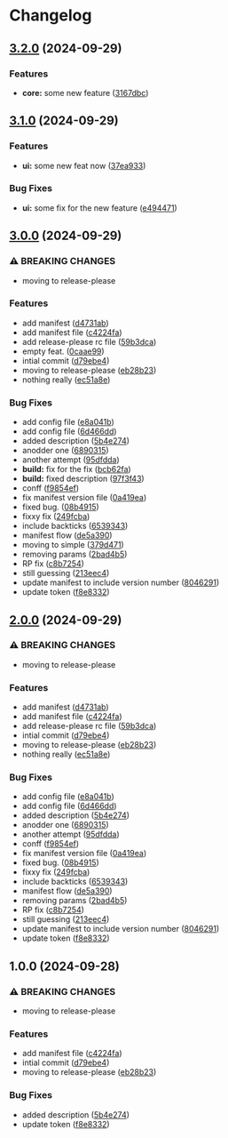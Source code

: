# Changelog

## [3.2.0](https://github.com/GuacOn/release-please-playground/compare/v3.1.0...v3.2.0) (2024-09-29)


### Features

* **core:** some new feature ([3167dbc](https://github.com/GuacOn/release-please-playground/commit/3167dbc37f0338927aaae61349cde5eb0fdd0ea9))

## [3.1.0](https://github.com/GuacOn/semantic-version-test/compare/v3.0.0...v3.1.0) (2024-09-29)


### Features

* **ui:** some new feat now ([37ea933](https://github.com/GuacOn/semantic-version-test/commit/37ea93349e39bc933a567ffe161b11738bf4c4a5))


### Bug Fixes

* **ui:** some fix for the new feature ([e494471](https://github.com/GuacOn/semantic-version-test/commit/e49447157b39b60dd0c88e87a1803cb851188d5b))

## [3.0.0](https://github.com/GuacOn/semantic-version-test/compare/v2.0.0...v3.0.0) (2024-09-29)


### ⚠ BREAKING CHANGES

* moving to release-please

### Features

* add manifest ([d4731ab](https://github.com/GuacOn/semantic-version-test/commit/d4731abd935ecdf061099e5042149869ad6987db))
* add manifest file ([c4224fa](https://github.com/GuacOn/semantic-version-test/commit/c4224fafb97d4d1a27e81e90a6fa33e41d7d7542))
* add release-please rc file ([59b3dca](https://github.com/GuacOn/semantic-version-test/commit/59b3dca55d81a3b022068a6fcb514cc7db505e98))
* empty feat. ([0caae99](https://github.com/GuacOn/semantic-version-test/commit/0caae99d8b55e81e4501c02316597a32cdc5ba57))
* intial commit ([d79ebe4](https://github.com/GuacOn/semantic-version-test/commit/d79ebe47d48ae90eca670ab9db0432e90e66cca4))
* moving to release-please ([eb28b23](https://github.com/GuacOn/semantic-version-test/commit/eb28b2335a0f49e823076863a6548da1130ba18b))
* nothing really ([ec51a8e](https://github.com/GuacOn/semantic-version-test/commit/ec51a8e5a281074603d139cb3cf44e6b8265ba12))


### Bug Fixes

* add config file ([e8a041b](https://github.com/GuacOn/semantic-version-test/commit/e8a041bef23d860dd5af3a64fe19029cad858bf6))
* add config file ([6d466dd](https://github.com/GuacOn/semantic-version-test/commit/6d466dd082592fe99752285abf056f0267fd0426))
* added description ([5b4e274](https://github.com/GuacOn/semantic-version-test/commit/5b4e274ab049fb0220a4620292a0e81795788955))
* anodder one ([6890315](https://github.com/GuacOn/semantic-version-test/commit/6890315bb91993f16ca031cb50e76af85365c8e9))
* another attempt ([95dfdda](https://github.com/GuacOn/semantic-version-test/commit/95dfdda938025bffb3713851d7aafc4d275c391d))
* **build:** fix for the fix ([bcb62fa](https://github.com/GuacOn/semantic-version-test/commit/bcb62fa5bcd08e5562aecb7ef7a927c3f7e78aeb))
* **build:** fixed description ([97f3f43](https://github.com/GuacOn/semantic-version-test/commit/97f3f438557943dc3cae4b04a571ff75cc54ddd7))
* conff ([f9854ef](https://github.com/GuacOn/semantic-version-test/commit/f9854efc217b07dda4659ef3a4ff71b5424b670a))
* fix manifest version file ([0a419ea](https://github.com/GuacOn/semantic-version-test/commit/0a419ea5dc8a78bec478ee144829f37faccbe7d2))
* fixed bug. ([08b4915](https://github.com/GuacOn/semantic-version-test/commit/08b49151e20aa7a42116f49aa5188a409557c589))
* fixxy fix ([249fcba](https://github.com/GuacOn/semantic-version-test/commit/249fcba9406c27abaffeaf0eb97d1becd649d555))
* include backticks ([6539343](https://github.com/GuacOn/semantic-version-test/commit/65393430b18df996cdfca2e315092c74e893b747))
* manifest flow ([de5a390](https://github.com/GuacOn/semantic-version-test/commit/de5a390e9851dc19f1752db723b8d48e171100f5))
* moving to simple ([379d471](https://github.com/GuacOn/semantic-version-test/commit/379d471e7ad9db96d177affc68dd688662b6f0a2))
* removing params ([2bad4b5](https://github.com/GuacOn/semantic-version-test/commit/2bad4b5b0e5dfed6af91ab040c89a6580f28ec3e))
* RP fix ([c8b7254](https://github.com/GuacOn/semantic-version-test/commit/c8b72540a8cc7c702ed2578bd7eb3188ee17c72a))
* still guessing ([213eec4](https://github.com/GuacOn/semantic-version-test/commit/213eec4c9df5d994a80daf8aaa481bf0f2d0c672))
* update manifest to include version number ([8046291](https://github.com/GuacOn/semantic-version-test/commit/80462917ac9c9d022ed6eb62e52f10425824f550))
* update token ([f8e8332](https://github.com/GuacOn/semantic-version-test/commit/f8e83322163fb82ba9ab374be5fd994d829e78a3))

## [2.0.0](https://github.com/GuacOn/semantic-version-test/compare/monitor-info-grabber-v1.0.0...monitor-info-grabber-v2.0.0) (2024-09-29)


### ⚠ BREAKING CHANGES

* moving to release-please

### Features

* add manifest ([d4731ab](https://github.com/GuacOn/semantic-version-test/commit/d4731abd935ecdf061099e5042149869ad6987db))
* add manifest file ([c4224fa](https://github.com/GuacOn/semantic-version-test/commit/c4224fafb97d4d1a27e81e90a6fa33e41d7d7542))
* add release-please rc file ([59b3dca](https://github.com/GuacOn/semantic-version-test/commit/59b3dca55d81a3b022068a6fcb514cc7db505e98))
* intial commit ([d79ebe4](https://github.com/GuacOn/semantic-version-test/commit/d79ebe47d48ae90eca670ab9db0432e90e66cca4))
* moving to release-please ([eb28b23](https://github.com/GuacOn/semantic-version-test/commit/eb28b2335a0f49e823076863a6548da1130ba18b))
* nothing really ([ec51a8e](https://github.com/GuacOn/semantic-version-test/commit/ec51a8e5a281074603d139cb3cf44e6b8265ba12))


### Bug Fixes

* add config file ([e8a041b](https://github.com/GuacOn/semantic-version-test/commit/e8a041bef23d860dd5af3a64fe19029cad858bf6))
* add config file ([6d466dd](https://github.com/GuacOn/semantic-version-test/commit/6d466dd082592fe99752285abf056f0267fd0426))
* added description ([5b4e274](https://github.com/GuacOn/semantic-version-test/commit/5b4e274ab049fb0220a4620292a0e81795788955))
* anodder one ([6890315](https://github.com/GuacOn/semantic-version-test/commit/6890315bb91993f16ca031cb50e76af85365c8e9))
* another attempt ([95dfdda](https://github.com/GuacOn/semantic-version-test/commit/95dfdda938025bffb3713851d7aafc4d275c391d))
* conff ([f9854ef](https://github.com/GuacOn/semantic-version-test/commit/f9854efc217b07dda4659ef3a4ff71b5424b670a))
* fix manifest version file ([0a419ea](https://github.com/GuacOn/semantic-version-test/commit/0a419ea5dc8a78bec478ee144829f37faccbe7d2))
* fixed bug. ([08b4915](https://github.com/GuacOn/semantic-version-test/commit/08b49151e20aa7a42116f49aa5188a409557c589))
* fixxy fix ([249fcba](https://github.com/GuacOn/semantic-version-test/commit/249fcba9406c27abaffeaf0eb97d1becd649d555))
* include backticks ([6539343](https://github.com/GuacOn/semantic-version-test/commit/65393430b18df996cdfca2e315092c74e893b747))
* manifest flow ([de5a390](https://github.com/GuacOn/semantic-version-test/commit/de5a390e9851dc19f1752db723b8d48e171100f5))
* removing params ([2bad4b5](https://github.com/GuacOn/semantic-version-test/commit/2bad4b5b0e5dfed6af91ab040c89a6580f28ec3e))
* RP fix ([c8b7254](https://github.com/GuacOn/semantic-version-test/commit/c8b72540a8cc7c702ed2578bd7eb3188ee17c72a))
* still guessing ([213eec4](https://github.com/GuacOn/semantic-version-test/commit/213eec4c9df5d994a80daf8aaa481bf0f2d0c672))
* update manifest to include version number ([8046291](https://github.com/GuacOn/semantic-version-test/commit/80462917ac9c9d022ed6eb62e52f10425824f550))
* update token ([f8e8332](https://github.com/GuacOn/semantic-version-test/commit/f8e83322163fb82ba9ab374be5fd994d829e78a3))

## 1.0.0 (2024-09-28)


### ⚠ BREAKING CHANGES

* moving to release-please

### Features

* add manifest file ([c4224fa](https://github.com/GuacOn/semantic-version-test/commit/c4224fafb97d4d1a27e81e90a6fa33e41d7d7542))
* intial commit ([d79ebe4](https://github.com/GuacOn/semantic-version-test/commit/d79ebe47d48ae90eca670ab9db0432e90e66cca4))
* moving to release-please ([eb28b23](https://github.com/GuacOn/semantic-version-test/commit/eb28b2335a0f49e823076863a6548da1130ba18b))


### Bug Fixes

* added description ([5b4e274](https://github.com/GuacOn/semantic-version-test/commit/5b4e274ab049fb0220a4620292a0e81795788955))
* update token ([f8e8332](https://github.com/GuacOn/semantic-version-test/commit/f8e83322163fb82ba9ab374be5fd994d829e78a3))
